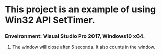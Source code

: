 # This project is an example of using Win32 API SetTimer.
### Enveironment: Visual Studio Pro 2017, Windows10 x64.

1. The window will close after 5 seconds. It also counts in the window.